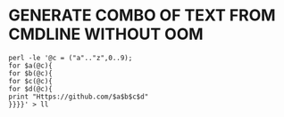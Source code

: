 # GENERATE COMBO OF TEXT FROM CMDLINE WITHOUT OOM

```
perl -le '@c = ("a".."z",0..9);
for $a(@c){
for $b(@c){
for $c(@c){
for $d(@c){
print "Https://github.com/$a$b$c$d"
}}}}' > ll
```
